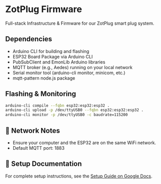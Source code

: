 
# ZotPlug Firmware

Full-stack Infrastructure & Firmware for our ZotPlug smart plug system. 

## Dependencies

- Arduino CLI for building and flashing
- ESP32 Board Package via Arduino CLI
- PubSubClient and EmonLib Arduino libraries
- MQTT broker (e.g., Aedes) running on your local network
- Serial monitor tool (arduino-cli monitor, minicom, etc.)
- mqtt-pattern node.js package


## Flashing & Monitoring

```bash
arduino-cli compile --fqbn esp32:esp32:esp32 .
arduino-cli upload -p /dev/ttyUSB0 --fqbn esp32:esp32:esp32 .
arduino-cli monitor -p /dev/ttyUSB0 -c baudrate=115200
```

## 📡 Network Notes

- Ensure your computer and the ESP32 are on the same WiFi network.
- Default MQTT port: 1883

## 📝 Setup Documentation

For complete setup instructions, see the [Setup Guide on Google Docs](https://docs.google.com/document/d/1jFlQuHnFwy8aJPPMJ6DQvYgvtMj_6Ua5th_mMhYTuXo/edit?usp=sharing).




